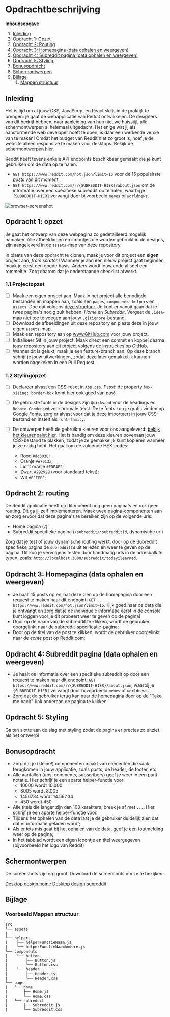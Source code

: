 # Opdrachtbeschrijving

**Inhoudsopgave**

1. [Inleiding](#inleiding)
2. [Opdracht 1: Opzet](#opdracht-1-opzet)
3. [Opdracht 2: Routing](#opdracht-2-routing)
4. [Opdracht 3: Homepagina (data ophalen en weergeven)](#opdracht-3-homepagina-data-ophalen-en-weergeven)
5. [Opdracht 4: Subreddit pagina (data ophalen en weergeven)](#opdracht-4-subreddit-pagina-data-ophalen-en-weergeven)
7. [Opdracht 5: Styling](#opdracht-5-styling);
8. [Bonusopdracht](#bonusopdracht)
9. [Schermontwerpen](#schermontwerpen)
10. [Bijlage](#bijlage)
    1. [Mappen structuur](#voorbeeld-mappen-structuur)

## Inleiding
Het is tijd om al jouw CSS, JavaScript en React skills in de praktijk te brengen: je gaat de webapplicatie van Reddit ontwikkelen. De
designers van dit bedrijf hebben, naar aanleiding van hun nieuwe huisstijl, alle schermontwerpen al helemaal uitgedacht. Het
enige wat jij als aanstormende web developer hoeft te doen, is daar een werkende versie van te maken! Omdat het budget van Reddit niet zo groot is, hoef je de website alleen responsive te maken voor desktops. Bekijk de schermontwerpen [hier](#schermontwerpen).

Reddit heeft tevens enkele API endpoints beschikbaar gemaakt die je kunt gebruiken om de data op te halen:
* `GET https://www.reddit.com/hot.json?limit=15` voor de 15 populairste posts van dit moment
* `GET https://www.reddit.com/r/{SUBREDDIT-HIER}/about.json` om de informatie over een specifieke subreddit op te halen, waarbij je `{SUBREDDIT-HIER]` vervangt door bijvoorbeeld `memes` of `worldnews`.

![browser-screenshot](./src/assets/screenshot.png)

## Opdracht 1: opzet

Je gaat het ontwerp van deze webpagina zo gedetailleerd mogelijk namaken. Alle afbeeldingen en icoontjes die
worden gebruikt in de designs, zijn aangeleverd in de `assets`-map van deze repository.

In plaats van deze opdracht te clonen, maak je voor dit project een **eigen** project aan, _from scratch_!
Wanneer je aan een nieuw project gaat beginnen, maak je eerst een goede basis. Anders wordt jouw code al snel een
rommeltje. Zorg daarom dat je onderstaande checklist afwerkt.

### 1.1 Projectopzet

- [ ] Maak een eigen project aan. Maak in het project alle benodigde bestanden en mappen aan, zoals een `pages`, `components`, `helpers` en `assets`. Doe dat volgens [deze structuur](#voorbeeld-mappen-structuur). Je kunt er vanuit gaan dat je twee pagina's nodig zult hebben: _Home_ en _Subreddit_. Vergeet de `.idea`-map niet toe te voegen aan jouw `.gitignore`-bestand.
- [ ] Download de afbeeldingen uit deze repository en plaats deze in jouw eigen `assets`-map.
- [ ] Maak een repository aan op www.GitHub.com voor jouw project.
- [ ] Initialiseer Git in jouw project. Maak direct een commit en koppel daarna jouw repository aan dit project volgens de
  instructies op GitHub.
- [ ] Wanner dit is gelukt, maak je een feature-branch aan. Op deze branch schrijf je jouw uitwerkingen, zodat
  deze later gemakkelijk kunnen worden nagekeken in een Pull Request.

### 1.2 Stylingopzet

- [ ] Declareer alvast een CSS-reset in `App.css`. *Pssst*: de property `box-sizing: border-box` komt hier ook goed van pas!

- [ ] De gebruikte fonts in de designs zijn `Quicksand` voor de headings en `Roboto Condensed` voor normale tekst. Deze fonts kun
  je gratis vinden op Google Fonts, zorg er alvast voor dat je deze importeert in jouw CSS-bestand en instelt
  als `font-family`.

- [ ] De ontwerper heeft de gebruikte kleuren voor ons
  aangeleverd: [bekijk het kleurenpalet hier](https://coolors.co/dd3038-e7613a-fdf4f2-ffffff-292929). Het is handig om
  deze kleuren bovenaan jouw CSS-bestand te plakken, zodat je ze gemakkelijk kunt kopiëren wanneer je ze nodig
  hebt. Het gaat om de volgende HEX-codes:
    - Rood `#dd3038`;
    - Oranje `#e7613a`;
    - Licht oranje `#FDF4F2`;
    - Zwart `#292929` (voor standaard tekst);
    - Wit `#FFFFFF`;

## Opdracht 2: routing
De Reddit applicatie heeft op dit moment nog geen pagina's en ook geen routing. Dit ga jij zelf implementeren. Maak twee pagina-componenten aan en zorg ervoor dat deze pagina's te bereiken zijn op de volgende urls:
* Home pagina (`/`)
* Subreddit specifieke pagina (`/subreddit/:subredditId`, dynamische url)

Zorg dat je test of jouw dynamische routing werkt, door op de Subreddit specifieke pagina de `subredditId` uit te lezen en weer te geven op de pagina. Dit kun je vervolgens testen door handmatig urls in de adresbalk te typen, zoals: `http://localhost:3000/subreddit/todayilearned`.

## Opdracht 3: Homepagina (data ophalen en weergeven)
* Je haalt 15 posts op en laat deze zien op de homepagina door een request te maken naar dit endpoint: `GET https://www.reddit.com/hot.json?limit=15`. Kijk goed naar de data die je ontvangt en zorg dat je de individuele informatie eerst in de console kunt loggen voor je dit probeert weer te geven op de pagina!
* Door op de naam van de subreddit te klikken, wordt de gebruiker doorgelinkt naar de subreddit-specificatie-pagina;
* Door op de titel van de post te klikken, wordt de gebruiker doorgelinkt naar de _echte_ post op Reddit.com;

## Opdracht 4: Subreddit pagina (data ophalen en weergeven)
* Je haalt de informatie over een specifieke subreddit op door een request te maken naar dit endpoint: `GET https://www.reddit.com/r/{SUBREDDIT-HIER}/about.json`,  waarbij je `{SUBREDDIT-HIER]` vervangt door bijvoorbeeld `memes` of `worldnews`.
* Zorg dat de gebruiker terug kan naar de homepagina door op de "Take me back"-link onderaan de pagina te klikken.

## Opdracht 5: Styling
Ga ten slotte aan de slag met styling zodat de pagina er precies zo uitziet als het ontwerp!

## Bonusopdracht
* Zorg dat je (kleine!) componenten maakt van elementen die vaak terugkomen in jouw applicatie, zoals posts, de header, de footer, etc.
* Alle aantallen (ups, comments, subscribers) geef je weer in een punt-notatie. Hier schrijf je een aparte helper-functie voor:
    * 10000 wordt 10.000
    * 8005 wordt 8.005
    * 1456734 wordt 14.567.34
    * 450 wordt 450
* Alle titels die langer zijn dan 100 karakters, breek je af met `...`. Hier schrijf je een aparte helper-functie voor.
* Tijdens het ophalen van de data laat je de gebruiker duidelijk zien dat dat er informatie geladen wordt;
* Als er iets mis gaat bij het ophalen van de data, geef je een foutmelding weer op de pagina;
* In het tabblad wordt een eigen icoontje en titel weergegeven (bijvoorbeeld het logo van Reddit)

## Schermontwerpen
De screenshots zijn erg groot. Download de screenshots om ze te bekijken:

[Desktop design home](https://github.com/hogeschoolnovi/frontend-react-concept-opdracht/blob/master/src/assets/screenshot-reddit-home.png)
[Desktop design subreddit](https://github.com/hogeschoolnovi/frontend-react-concept-opdracht/blob/master/src/assets/screenshot-reddit-subreddit.png)

## Bijlage

### Voorbeeld Mappen structuur

```
src
└── assets
|
└── helpers
|    ├── helperFunctieNaam.js
|    └── helperFunctieNaamAndere.js
└── components
|    └── button
|        ├── Button.js
|        └── Button.css
|    └── header
|        ├── Header.js
|        └── Header.css
└── pages
|   └── home
|       ├── Home.js
|       └── Home.css
|   └── subreddit
|       ├── Subreddit.js
|       └── Subreddit.css
```